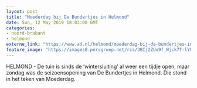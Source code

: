 ```yaml
---
layout: post
title: "Moederdag bij De Bundertjes in Helmond"
date: Sun, 12 May 2019 18:03:00 GMT
categories: 
- noord-brabant 
- helmond 
externe_link: "https://www.ad.nl/helmond/moederdag-bij-de-bundertjes-in-helmond~a5d8b1b7/"
feature_image: "https://images0.persgroep.net/rcs/3BIj2ZUo9f_Wjck7T-lYUJk6VCg/diocontent/148113937/_fitwidth/400/?appId=21791a8992982cd8da851550a453bd7f&quality=0.7"
---
```


HELMOND - De tuin is sinds de ‘wintersluiting’ al weer een tijdje open, maar zondag was de seizoensopening van De Bundertjes in Helmond. Die stond in het teken van Moederdag.

